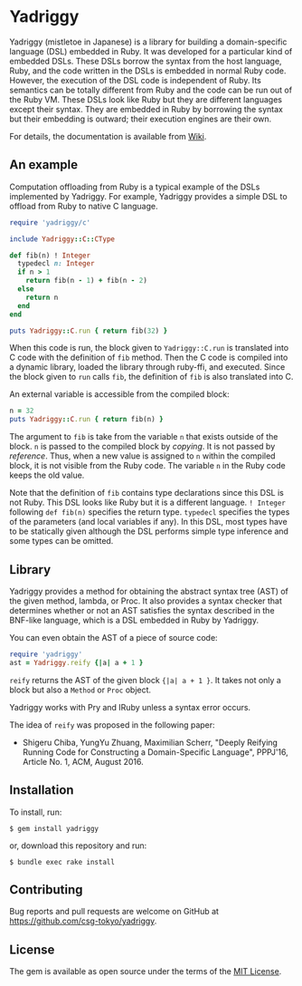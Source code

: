 # Yadriggy

Yadriggy (mistletoe in Japanese) is a library for building a
domain-specific language (DSL) embedded in Ruby.  It was developed for
a particular kind of embedded DSLs.
These DSLs borrow the syntax from the host language, Ruby, and the
code written in the DSLs is embedded in normal Ruby code.  However,
the execution of the DSL code is independent of Ruby.  Its semantics
can be totally different from Ruby and the code can be run out of the
Ruby VM.  These DSLs look like Ruby but they are different
languages except their syntax.
They are embedded in Ruby by borrowing the syntax but their embedding is
outward; their execution engines are their own.

For details, the documentation is available from [Wiki](https://github.com/csg-tokyo/yadriggy/wiki).

## An example

Computation offloading from Ruby is a typical example of the DSLs
implemented by Yadriggy.
For example, Yadriggy provides a simple DSL to offload
from Ruby to native C language.

```ruby
require 'yadriggy/c'

include Yadriggy::C::CType

def fib(n) ! Integer
  typedecl n: Integer
  if n > 1
    return fib(n - 1) + fib(n - 2)
  else
    return n
  end
end

puts Yadriggy::C.run { return fib(32) }
```

When this code is run, the block given to `Yadriggy::C.run` is
translated into C code with the definition of `fib` method.
Then the C code is compiled into a dynamic library, loaded the
library through ruby-ffi, and executed.  Since the block given to
`run` calls `fib`, the definition of `fib` is also translated
into C.

An external variable is accessible from the compiled block:

```ruby
n = 32
puts Yadriggy::C.run { return fib(n) }
```

The argument to `fib` is take from the variable `n` that exists
outside of the block.  `n` is passed to the compiled block by _copying_.
It is not passed by _reference_.  Thus, when a new value is assigned to
`n` within the compiled block, it is not visible from the Ruby code.
The variable `n` in the Ruby code keeps the old value.

Note that the definition of `fib` contains type declarations
since this DSL is not Ruby.
This DSL looks like Ruby but it is a different language.
`! Integer` following `def fib(n)` specifies the return type.
`typedecl` specifies the types of the parameters (and local variables
if any).  In this DSL, most types have to be statically given
although the DSL performs simple type inference and some types
can be omitted.

## Library

Yadriggy provides a method for obtaining the abstract syntax tree (AST)
of the given method, lambda, or Proc.
It also provides a syntax checker that determines whether or not an AST
satisfies the syntax described in the BNF-like language, which is
a DSL embedded in Ruby by Yadriggy.

You can even obtain the AST of a piece of source code:

```ruby
require 'yadriggy'
ast = Yadriggy.reify {|a| a + 1 }
```

`reify` returns the AST of the given block `{|a| a + 1 }`.
It takes not only a block but also a `Method` or `Proc` object.

Yadriggy works with Pry and IRuby unless a syntax error occurs.

The idea of `reify` was proposed in the following paper:

- Shigeru Chiba, YungYu Zhuang, Maximilian Scherr, "Deeply Reifying Running Code for Constructing a Domain-Specific Language", PPPJ'16, Article No. 1, ACM, August 2016.

## Installation

To install, run:

    $ gem install yadriggy

or, download this repository and run:

    $ bundle exec rake install

## Contributing

Bug reports and pull requests are welcome on GitHub at https://github.com/csg-tokyo/yadriggy.


## License

The gem is available as open source under the terms of the [MIT License](http://opensource.org/licenses/MIT).
